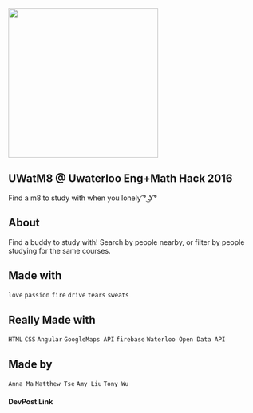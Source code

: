 <img src="https://raw.githubusercontent.com/mcotse/studybuddy/master/app/images/m8logo.png" width="300" />

## UWatM8 @ Uwaterloo Eng+Math Hack 2016
Find a m8 to study with when you lonely   ͡° ͜ʖ ͡° 


## About
Find a buddy to study with! Search by people nearby, or filter by people studying for the same courses. 

## Made with 
`love` `passion` `fire` `drive` `tears` `sweats`

## Really Made with
`HTML` `CSS` `Angular` `GoogleMaps API` `firebase` `Waterloo Open Data API`

## Made by
`Anna Ma` `Matthew Tse` `Amy Liu` `Tony Wu`

#### DevPost Link

